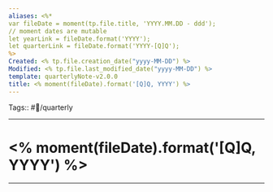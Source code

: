 ```yaml
---
aliases: <%*
var fileDate = moment(tp.file.title, 'YYYY.MM.DD - ddd');
// moment dates are mutable 
let yearLink = fileDate.format('YYYY');
let quarterLink = fileDate.format('YYYY-[Q]Q');
%>
Created: <% tp.file.creation_date("yyyy-MM-DD") %>
Modified: <% tp.file.last_modified_date("yyyy-MM-DD") %>
template: quarterlyNote-v2.0.0
title: <% moment(fileDate).format('[Q]Q, YYYY') %>
---
```


Tags:: #📅/quarterly
___

# <% moment(fileDate).format('[Q]Q, YYYY') %>

___
